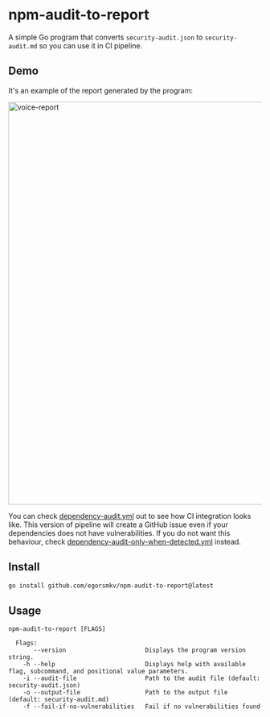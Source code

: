 # npm-audit-to-report

A simple Go program that converts `security-audit.json` to `security-audit.md` so you can use it in CI pipeline.

## Demo

It's an example of the report generated by the program:

<img loading="lazy" alt="voice-report" width="800px" src="https://github.com/egorsmkv/npm-audit-to-report/raw/main/demo.png" width="100%"/>

You can check [dependency-audit.yml](https://github.com/egorsmkv/npm-audit-to-report/blob/main/dependency-audit.yml) out to see how CI integration looks like. This version of pipeline will create a GitHub issue even if your dependencies does not have vulnerabilities. If you do not want this behaviour, check [dependency-audit-only-when-detected.yml](https://github.com/egorsmkv/npm-audit-to-report/blob/main/dependency-audit-only-when-detected.yml) instead.

## Install

```bash
go install github.com/egorsmkv/npm-audit-to-report@latest
```

## Usage

```
npm-audit-to-report [FLAGS]

  Flags:
       --version                      Displays the program version string.
    -h --help                         Displays help with available flag, subcommand, and positional value parameters.
    -i --audit-file                   Path to the audit file (default: security-audit.json)
    -o --output-file                  Path to the output file (default: security-audit.md)
    -f --fail-if-no-vulnerabilities   Fail if no vulnerabilities found
```

